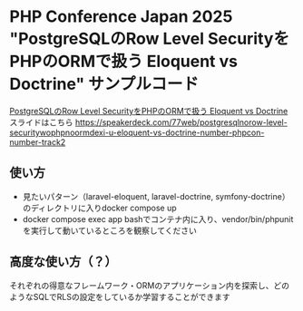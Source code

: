 # PHP Conference Japan 2025 "PostgreSQLのRow Level SecurityをPHPのORMで扱う Eloquent vs Doctrine" サンプルコード

[PostgreSQLのRow Level SecurityをPHPのORMで扱う Eloquent vs Doctrine](https://fortee.jp/phpcon-2025/proposal/80764564-29d0-4cf1-a126-7662c2ad6cac)  
スライドはこちら https://speakerdeck.com/77web/postgresqlnorow-level-securitywophpnoormdexi-u-eloquent-vs-doctrine-number-phpcon-number-track2

## 使い方

- 見たいパターン（laravel-eloquent, laravel-doctrine, symfony-doctrine）のディレクトリに入りdocker compose up
- docker compose exec app bashでコンテナ内に入り、vendor/bin/phpunit を実行して動いているところを観察してください

## 高度な使い方（？）

それぞれの得意なフレームワーク・ORMのアプリケーション内を探索し、どのようなSQLでRLSの設定をしているか学習することができます

